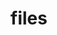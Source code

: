 # files

<!-- No SDK Installation -->
<!-- No SDK Example Usage -->
<!-- No SDK Available Operations -->


<!-- Start Dev Containers -->

<!-- End Dev Containers -->

<!-- Placeholder for Future Speakeasy SDK Sections -->


